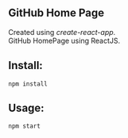 GitHub Home Page
---

Created using *create-react-app*.<br/>
GitHub HomePage using ReactJS.<br/>

Install:
---

`npm install`

Usage:
---

`npm start`
